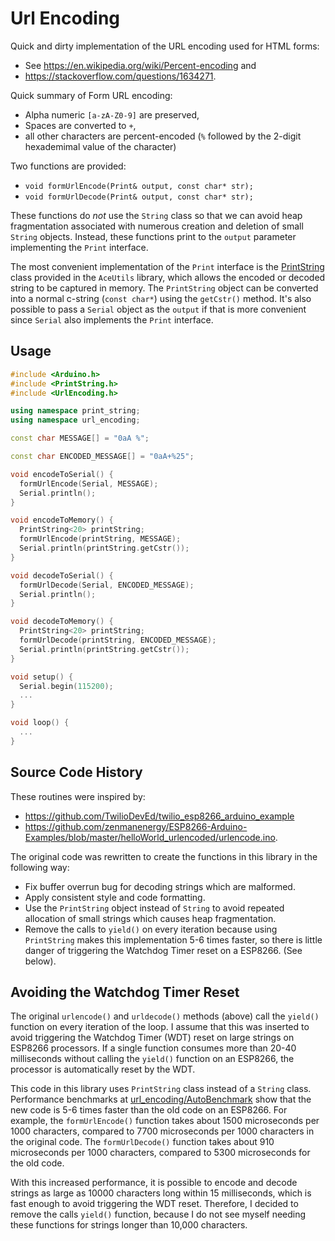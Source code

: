 # Url Encoding

Quick and dirty implementation of the URL encoding used for HTML forms:

* See https://en.wikipedia.org/wiki/Percent-encoding and
* https://stackoverflow.com/questions/1634271.

Quick summary of Form URL encoding:

* Alpha numeric `[a-zA-Z0-9]` are preserved,
* Spaces are converted to `+`,
* all other characters are percent-encoded (`%` followed by the 2-digit
  hexademimal value of the character)

Two functions are provided:

* `void formUrlEncode(Print& output, const char* str);`
* `void formUrlDecode(Print& output, const char* str);`

These functions do *not* use the `String` class so that we can avoid heap
fragmentation associated with numerous creation and deletion of small `String`
objects. Instead, these functions print to the `output` parameter implementing
the `Print` interface.

The most convenient implementation of the `Print` interface
is the [PrintString](../print_string) class provided in the `AceUtils` library,
which allows the encoded or decoded string to be captured in memory. The
`PrintString` object can be converted into a normal c-string (`const char*`)
using the `getCstr()` method. It's also possible to pass a `Serial` object as
the `output` if that is more convenient since `Serial` also implements the
`Print` interface.

## Usage

```C++
#include <Arduino.h>
#include <PrintString.h>
#include <UrlEncoding.h>

using namespace print_string;
using namespace url_encoding;

const char MESSAGE[] = "0aA %";

const char ENCODED_MESSAGE[] = "0aA+%25";

void encodeToSerial() {
  formUrlEncode(Serial, MESSAGE);
  Serial.println();
}

void encodeToMemory() {
  PrintString<20> printString;
  formUrlEncode(printString, MESSAGE);
  Serial.println(printString.getCstr());
}

void decodeToSerial() {
  formUrlDecode(Serial, ENCODED_MESSAGE);
  Serial.println();
}

void decodeToMemory() {
  PrintString<20> printString;
  formUrlDecode(printString, ENCODED_MESSAGE);
  Serial.println(printString.getCstr());
}

void setup() {
  Serial.begin(115200);
  ...
}

void loop() {
  ...
}
```

## Source Code History

These routines were inspired by:

* https://github.com/TwilioDevEd/twilio_esp8266_arduino_example
* https://github.com/zenmanenergy/ESP8266-Arduino-Examples/blob/master/helloWorld_urlencoded/urlencode.ino.

The original code was rewritten to create the functions in this library in the
following way:

* Fix buffer overrun bug for decoding strings which are malformed.
* Apply consistent style and code formatting.
* Use the `PrintString` object instead of `String` to avoid repeated
allocation of small strings which causes heap fragmentation.
* Remove the calls to `yield()` on every iteration because using `PrintString`
makes this implementation 5-6 times faster, so there is little danger of
triggering the Watchdog Timer reset on a ESP8266. (See below).

## Avoiding the Watchdog Timer Reset

The original `urlencode()` and `urldecode()` methods (above) call the `yield()`
function on every iteration of the loop. I assume that this was inserted to
avoid triggering the Watchdog Timer (WDT) reset on large strings on ESP8266
processors. If a single function consumes more than 20-40 milliseconds without
calling the `yield()` function on an ESP8266, the processor is automatically
reset by the WDT.

This code in this library uses `PrintString` class instead of a `String` class.
Performance benchmarks at
[url_encoding/AutoBenchmark](../../examples/url_encoding/AutoBenchmark/)
show that the new code is 5-6 times faster than the old code on an ESP8266. For
example, the `formUrlEncode()` function takes about 1500 microseconds per 1000
characters, compared to 7700 microseconds per 1000 characters in the original
code. The `formUrlDecode()` function takes about 910 microseconds per 1000
characters, compared to 5300 microseconds for the old code.

With this increased performance, it is possible to encode and decode strings as
large as 10000 characters long within 15 milliseconds, which is fast enough to
avoid triggering the WDT reset. Therefore, I decided to remove the calls
`yield()` function, because I do not see myself needing these functions for
strings longer than 10,000 characters.
